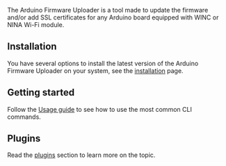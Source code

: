 The Arduino Firmware Uploader is a tool made to update the firmware and/or add SSL certificates for any Arduino board
equipped with WINC or NINA Wi-Fi module.

## Installation

You have several options to install the latest version of the Arduino Firmware Uploader on your system, see the
[installation] page.

## Getting started

Follow the [Usage guide] to see how to use the most common CLI commands.

## Plugins

Read the [plugins] section to learn more on the topic.

[installation]: installation.md
[usage guide]: usage.md
[plugins]: plugins.md
